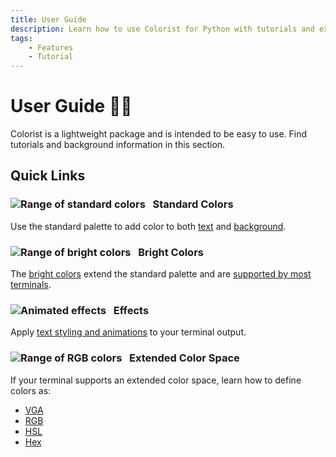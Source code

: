 ```yaml
---
title: User Guide
description: Learn how to use Colorist for Python with tutorials and examples to add color, effects, and styling to your terminal output. Includes color maps and code examples.
tags:
    - Features
    - Tutorial
---
```


# User Guide 👨‍🔧
Colorist is a lightweight package and is intended to be easy to use. Find tutorials and background information in this section.

## Quick Links
### ![Range of standard colors](../assets/images/colors/palette/rainbow_standard_96x16.png) &nbsp;&nbsp;Standard Colors

Use the standard palette to add color to both [text](./standard-colors/text-foreground.md) and [background](./standard-colors/background.md).

### ![Range of bright colors](../assets/images/colors/palette/rainbow_bright_96x16.png) &nbsp;&nbsp;Bright Colors

The [bright colors](./standard-colors/normal-and-bright-palette.md) extend the standard palette and are [supported by most terminals](./materials/terminal-support.md).

### ![Animated effects](../assets/images/colors/palette/rainbow_effects_96x16.gif) &nbsp;&nbsp;Effects

Apply [text styling and animations](./effects-and-styling.md) to your terminal output.

### ![Range of RGB colors](../assets/images/colors/palette/rainbow_rgb_96x16.png) &nbsp;&nbsp;Extended Color Space

If your terminal supports an extended color space, learn how to define colors as:

* [VGA](./extended-colors/vga.md)
* [RGB](./extended-colors/rgb.md)
* [HSL](./extended-colors/hsl.md)
* [Hex](./extended-colors/hex.md)
